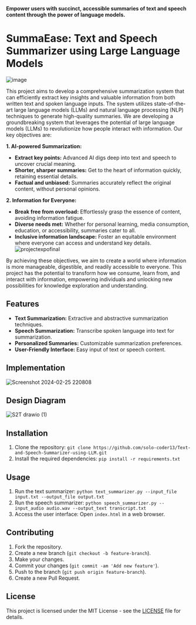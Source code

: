 **Empower users with succinct, accessible summaries of text and speech content through the power of language models.**
# SummaEase: Text and Speech Summarizer using Large Language Models
![image](https://github.com/solo-coder13/SummaEase-Text-And-Speech-Summarizer-using-LLM/assets/113525473/f99a55af-e06c-437b-8201-a6abee7f6811)

This project aims to develop a comprehensive summarization system that can efficiently extract key insights and valuable information from both written text and spoken language inputs. The system utilizes state-of-the-art large language models (LLMs) and natural language processing (NLP) techniques to generate high-quality summaries. We are developing a groundbreaking system that leverages the potential of large language models (LLMs) to revolutionize how people interact with information. Our key objectives are:

**1. AI-powered Summarization:**

* **Extract key points:** Advanced AI digs deep into text and speech to uncover crucial meaning.
* **Shorter, sharper summaries:** Get to the heart of information quickly, retaining essential details.
* **Factual and unbiased:** Summaries accurately reflect the original content, without personal opinions.

**2. Information for Everyone:**

* **Break free from overload:** Effortlessly grasp the essence of content, avoiding information fatigue.
* **Diverse needs met:** Whether for personal learning, media consumption, education, or accessibility, summaries cater to all.
* **Inclusive information landscape:** Foster an equitable environment where everyone can access and understand key details.
![projectexpofinal](https://github.com/solo-coder13/SummaEase-Text-And-Speech-Summarizer-using-LLM/assets/113525473/76bb076c-492c-4cd1-a970-ab86e198721b)


By achieving these objectives, we aim to create a world where information is more manageable, digestible, and readily accessible to everyone. This project has the potential to transform how we consume, learn from, and interact with information, empowering individuals and unlocking new possibilities for knowledge exploration and understanding.

## Features

- **Text Summarization:** Extractive and abstractive summarization techniques.
- **Speech Summarization:** Transcribe spoken language into text for summarization.
- **Personalized Summaries:** Customizable summarization preferences.
- **User-Friendly Interface:** Easy input of text or speech content.

## Implementation
![Screenshot 2024-02-25 220808](https://github.com/solo-coder13/SummaEase-Text-And-Speech-Summarizer-using-LLM/assets/113525473/3043822e-c6e7-4c47-8aa1-d757587a7888)

## Design Diagram
![S2T drawio (1)](https://github.com/solo-coder13/SummaEase-Text-And-Speech-Summarizer-using-LLM/assets/91939200/adb79a60-c6e3-49ed-9b38-a7a89aadd620)

## Installation

1. Clone the repository: `git clone https://github.com/solo-coder13/Text-and-Speech-Summarizer-using-LLM.git`
2. Install the required dependencies: `pip install -r requirements.txt`

## Usage

1. Run the text summarizer: `python text_summarizer.py --input_file input.txt --output_file output.txt`
2. Run the speech summarizer: `python speech_summarizer.py --input_audio audio.wav --output_text transcript.txt`
3. Access the user interface: Open `index.html` in a web browser.

## Contributing

1. Fork the repository.
2. Create a new branch (`git checkout -b feature-branch`).
3. Make your changes.
4. Commit your changes (`git commit -am 'Add new feature'`).
5. Push to the branch (`git push origin feature-branch`).
6. Create a new Pull Request.

## License

This project is licensed under the MIT License - see the [LICENSE](LICENSE) file for details.


